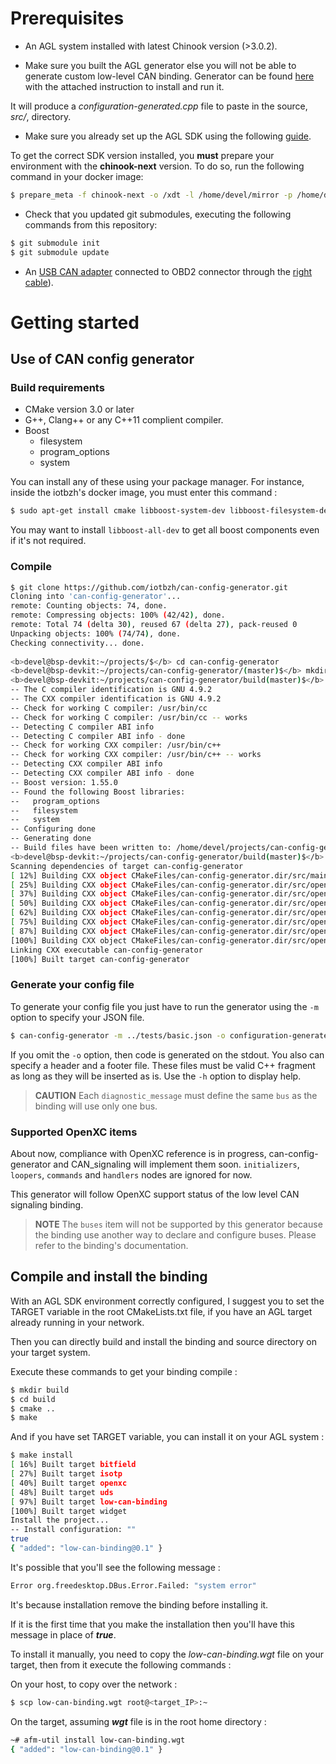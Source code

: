 # Prerequisites

- An AGL system installed with latest Chinook version (>3.0.2).

- Make sure you built the AGL generator else you will not be able to generate custom low-level CAN binding. Generator can be found [here](http://github.com/iotbzh/can-config-generator) with the attached instruction to install and run it.

It will produce a *configuration-generated.cpp* file to paste in the source, *src/*, directory.

- Make sure you already set up the AGL SDK using the following [guide](http://docs.iot.bzh/docs/getting_started/en/dev/reference/setup-sdk-environment.html).

To get the correct SDK version installed, you **must** prepare your environment with the **chinook-next** version. To do so, run the following command in your docker image:

```bash
$ prepare_meta -f chinook-next -o /xdt -l /home/devel/mirror -p /home/devel/share/proprietary-renesas-rcar/ -t porter -e wipeconfig -e rm_work
```

- Check that you updated git submodules, executing the following commands from this repository:

```bash
$ git submodule init
$ git submodule update
```

- An [USB CAN adapter](http://shop.8devices.com/usb2can) connected to OBD2 connector through the [right cable](http://www.mouser.fr/ProductDetail/EasySync/OBD-M-DB9-F-ES/)).

# Getting started

## Use of CAN config generator

### Build requirements

* CMake version 3.0 or later
* G++, Clang++ or any C++11 complient compiler.
* Boost
    * filesystem
    * program_options
    * system

You can install any of these using your package manager. For instance, inside the iotbzh's docker image, you must enter this command :

```bash
$ sudo apt-get install cmake libboost-system-dev libboost-filesystem-dev libboost-program-options-dev
```

You may want to install `libboost-all-dev` to get all boost components even if it's not required.

### Compile

```bash
$ git clone https://github.com/iotbzh/can-config-generator.git
Cloning into 'can-config-generator'...
remote: Counting objects: 74, done.
remote: Compressing objects: 100% (42/42), done.
remote: Total 74 (delta 30), reused 67 (delta 27), pack-reused 0
Unpacking objects: 100% (74/74), done.
Checking connectivity... done.
	
<b>devel@bsp-devkit:~/projects/$</b> cd can-config-generator
<b>devel@bsp-devkit:~/projects/can-config-generator/(master)$</b> mkdir build
<b>devel@bsp-devkit:~/projects/can-config-generator/build(master)$</b> cmake -G "Unix Makefiles" ..
-- The C compiler identification is GNU 4.9.2
-- The CXX compiler identification is GNU 4.9.2
-- Check for working C compiler: /usr/bin/cc
-- Check for working C compiler: /usr/bin/cc -- works
-- Detecting C compiler ABI info
-- Detecting C compiler ABI info - done
-- Check for working CXX compiler: /usr/bin/c++
-- Check for working CXX compiler: /usr/bin/c++ -- works
-- Detecting CXX compiler ABI info
-- Detecting CXX compiler ABI info - done
-- Boost version: 1.55.0
-- Found the following Boost libraries:
--   program_options
--   filesystem
--   system
-- Configuring done
-- Generating done
-- Build files have been written to: /home/devel/projects/can-config-generator/build
<b>devel@bsp-devkit:~/projects/can-config-generator/build(master)$</b> make
Scanning dependencies of target can-config-generator
[ 12%] Building CXX object CMakeFiles/can-config-generator.dir/src/main.cpp.o
[ 25%] Building CXX object CMakeFiles/can-config-generator.dir/src/openxc/message_set.cpp.o
[ 37%] Building CXX object CMakeFiles/can-config-generator.dir/src/openxc/can_bus.cpp.o
[ 50%] Building CXX object CMakeFiles/can-config-generator.dir/src/openxc/can_message.cpp.o
[ 62%] Building CXX object CMakeFiles/can-config-generator.dir/src/openxc/command.cpp.o
[ 75%] Building CXX object CMakeFiles/can-config-generator.dir/src/openxc/diagnostic_message.cpp.o
[ 87%] Building CXX object CMakeFiles/can-config-generator.dir/src/openxc/mapping.cpp.o
[100%] Building CXX object CMakeFiles/can-config-generator.dir/src/openxc/signal.cpp.o
Linking CXX executable can-config-generator
[100%] Built target can-config-generator
```

### Generate your config file

To generate your config file you just have to run the generator using the `-m` option to specify your JSON file.

```bash
$ can-config-generator -m ../tests/basic.json -o configuration-generated.cpp
```

If you omit the `-o` option, then code is generated on the stdout.
You also can specify a header and a footer file.
These files must be valid C++ fragment as long as they will be inserted as is.
Use the `-h` option to display help.

> **CAUTION** Each `diagnostic_message` must define the same `bus` as the binding will use only one bus.

### Supported OpenXC items

About now, compliance with OpenXC reference is in progress, can-config-generator and CAN_signaling will implement them soon.
`initializers`, `loopers`, `commands` and `handlers` nodes are ignored for now.

This generator will follow OpenXC support status of the low level CAN signaling binding.

> **NOTE** The `buses` item will not be supported by this generator because the binding use another way to declare and configure buses. Please refer to the binding's documentation.

## Compile and install the binding

With an AGL SDK environment correctly configured, I suggest you to set the TARGET variable in the root CMakeLists.txt file, if you have an AGL target already running in your network.

Then you can directly build and install the binding and source directory on your target system.

Execute these commands to get your binding compile :

```bash
$ mkdir build
$ cd build
$ cmake ..
$ make
```

And if you have set TARGET variable, you can install it on your AGL system :

```bash
$ make install
[ 16%] Built target bitfield
[ 27%] Built target isotp
[ 40%] Built target openxc
[ 48%] Built target uds
[ 97%] Built target low-can-binding
[100%] Built target widget
Install the project...
-- Install configuration: ""
true
{ "added": "low-can-binding@0.1" }
```

It's possible that you'll see the following message :

```bash
Error org.freedesktop.DBus.Error.Failed: "system error"
```

It's because installation remove the binding before installing it.

If it is the first time that you make the installation then you'll have this message in place of ***true***.

To install it manually, you need to copy the *low-can-binding.wgt* file on your target, then from it execute the following commands :

On your host, to copy over the network :

```bash
$ scp low-can-binding.wgt root@<target_IP>:~
```

On the target, assuming ***wgt*** file is in the root home directory :

```bash
~# afm-util install low-can-binding.wgt
{ "added": "low-can-binding@0.1" }
```
